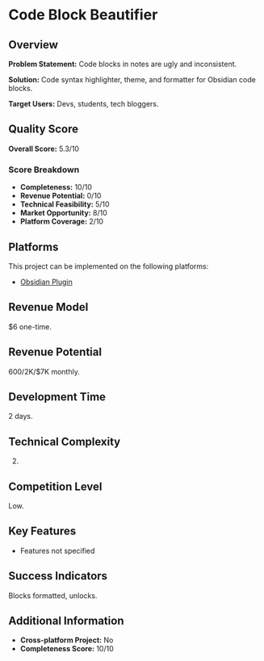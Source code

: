 # Code Block Beautifier

## Overview
**Problem Statement:** Code blocks in notes are ugly and inconsistent.

**Solution:** Code syntax highlighter, theme, and formatter for Obsidian code blocks.

**Target Users:** Devs, students, tech bloggers.

## Quality Score
**Overall Score:** 5.3/10

### Score Breakdown
- **Completeness:** 10/10
- **Revenue Potential:** 0/10
- **Technical Feasibility:** 5/10
- **Market Opportunity:** 8/10
- **Platform Coverage:** 2/10

## Platforms
This project can be implemented on the following platforms:
- [Obsidian Plugin](./platforms/obsidian-plugin/)

## Revenue Model
$6 one-time.

## Revenue Potential
$600/$2K/$7K monthly.

## Development Time
2 days.

## Technical Complexity
2.

## Competition Level
Low.

## Key Features
- Features not specified

## Success Indicators
Blocks formatted, unlocks.

## Additional Information
- **Cross-platform Project:** No
- **Completeness Score:** 10/10
